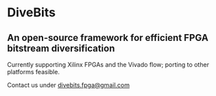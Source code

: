 # DiveBits
## An open-source framework for efficient FPGA bitstream diversification

Currently supporting Xilinx FPGAs and the Vivado flow; porting to other platforms feasible.

Contact us under [divebits.fpga@gmail.com](mailto://divebits.fpga@gmail.com)

